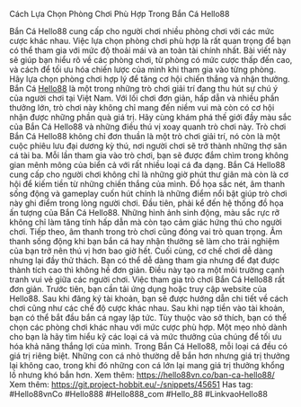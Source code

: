 Cách Lựa Chọn Phòng Chơi Phù Hợp Trong Bắn Cá Hello88

Bắn Cá Hello88 cung cấp cho người chơi nhiều phòng chơi với các mức cược khác nhau. Việc lựa chọn phòng chơi phù hợp là rất quan trọng để bạn có thể tham gia với mức độ thoải mái và an toàn tài chính nhất. Bài viết này sẽ giúp bạn hiểu rõ về các phòng chơi, từ phòng có mức cược thấp đến cao, và cách để tối ưu hóa chiến lược của mình khi tham gia vào từng phòng. Hãy lựa chọn phòng chơi hợp lý để tăng cơ hội chiến thắng và nhận thưởng.
Bắn Cá [Hello88](https://hello88vn.co/) là một trong những trò chơi giải trí đang thu hút sự chú ý của người chơi tại Việt Nam. Với lối chơi đơn giản, hấp dẫn và nhiều phần thưởng lớn, trò chơi này không chỉ mang đến niềm vui mà còn có cơ hội nhận được những phần quà giá trị. Hãy cùng khám phá thế giới đầy màu sắc của Bắn Cá Hello88 và những điều thú vị xoay quanh trò chơi này.
Trò chơi Bắn Cá Hello88 không chỉ đơn thuần là một trò chơi giải trí, nó còn là một cuộc phiêu lưu đại dương kỳ thú, nơi người chơi sẽ trở thành những thợ săn cá tài ba. Mỗi lần tham gia vào trò chơi, bạn sẽ được đắm chìm trong không gian mênh mông của biển cả với rất nhiều loại cá đa dạng.
Bắn Cá Hello88 cung cấp cho người chơi không chỉ là những giờ phút thư giãn mà còn là cơ hội để kiếm tiền từ những chiến thắng của mình. Đồ họa sắc nét, âm thanh sống động và gameplay cuốn hút chính là những điểm nổi bật giúp trò chơi này ghi điểm trong lòng người chơi.
Đầu tiên, phải kể đến hệ thống đồ họa ấn tượng của Bắn Cá Hello88. Những hình ảnh sinh động, màu sắc rực rỡ không chỉ làm tăng tính hấp dẫn mà còn tạo cảm giác hứng thú cho người chơi.
Tiếp theo, âm thanh trong trò chơi cũng đóng vai trò quan trọng. Âm thanh sống động khi bạn bắn cá hay nhận thưởng sẽ làm cho trải nghiệm của bạn trở nên thú vị hơn bao giờ hết.
Cuối cùng, cơ chế chơi dễ dàng nhưng lại đầy thử thách. Bạn có thể dễ dàng tham gia nhưng để đạt được thành tích cao thì không hề đơn giản. Điều này tạo ra một môi trường cạnh tranh vui vẻ giữa các người chơi.
Việc tham gia trò chơi Bắn Cá Hello88 rất đơn giản. Trước tiên, bạn cần tải ứng dụng hoặc truy cập website của Hello88. Sau khi đăng ký tài khoản, bạn sẽ được hướng dẫn chi tiết về cách chơi cũng như các chế độ cược khác nhau.
Sau khi nạp tiền vào tài khoản, bạn có thể bắt đầu bắn cá ngay lập tức. Tùy thuộc vào sở thích, bạn có thể chọn các phòng chơi khác nhau với mức cược phù hợp.
Một mẹo nhỏ dành cho bạn là hãy tìm hiểu kỹ các loại cá và mức thưởng của chúng để tối ưu hóa khả năng thắng lợi của mình.
Trong Bắn Cá Hello88, mỗi loại cá đều có giá trị riêng biệt. Những con cá nhỏ thường dễ bắn hơn nhưng giá trị thưởng lại không cao, trong khi đó những con cá lớn lại mang giá trị thưởng khổng lồ nhưng khó bắn hơn.
Xem thêm: https://hello88vn.co/ban-ca-hello88/
Xem thêm: https://git.project-hobbit.eu/-/snippets/45651
Has tag: #Hello88vnCo #Hello888 #Hello888_com #Hello_88 #LinkvaoHello88

